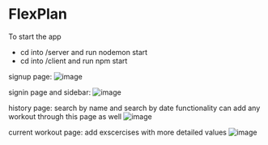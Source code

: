 # FlexPlan
To start the app
- cd into /server and run nodemon start
- cd into /client and run npm start

signup page:
![image](https://github.com/motang19/Workout-App/assets/96496477/ca46f772-83f7-44e8-a09f-195a0f6d16f9)

signin page and sidebar:
![image](https://github.com/motang19/Workout-App/assets/96496477/4a936a80-ceb8-4b5f-8fec-6f6c27da6013)

history page:
search by name and search by date functionality
can add any workout through this page as well
![image](https://github.com/motang19/Workout-App/assets/96496477/c0e06afc-ce74-4d66-ba6e-831c73ba2842)

current workout page:
add exscercises with more detailed values
![image](https://github.com/motang19/Workout-App/assets/96496477/48fa1cab-c09a-499e-a03a-e31642f1a481)



